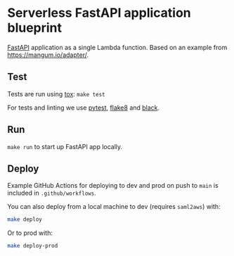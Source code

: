 # Serverless FastAPI application blueprint

[FastAPI](https://fastapi.tiangolo.com) application as a single Lambda
function. Based on an example from <https://mangum.io/adapter/>.

## Test

Tests are run using [tox](https://pypi.org/project/tox/): `make test`

For tests and linting we use [pytest](https://pypi.org/project/pytest/),
[flake8](https://pypi.org/project/flake8/) and
[black](https://pypi.org/project/black/).

## Run

`make run` to start up FastAPI app locally.

## Deploy

Example GitHub Actions for deploying to dev and prod on push to `main` is
included in `.github/workflows`.

You can also deploy from a local machine to dev (requires `saml2aws`) with:

```sh
make deploy
```

Or to prod with:

```sh
make deploy-prod
```
